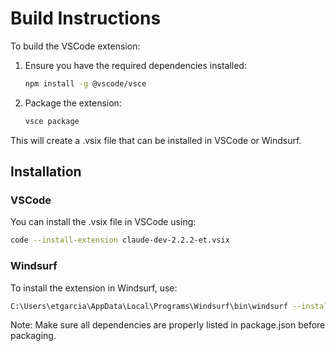 # Build Instructions

To build the VSCode extension:

1. Ensure you have the required dependencies installed:
   ```bash
   npm install -g @vscode/vsce
   ```

2. Package the extension:
   ```bash
   vsce package
   ```

This will create a .vsix file that can be installed in VSCode or Windsurf.

## Installation

### VSCode
You can install the .vsix file in VSCode using:
```bash
code --install-extension claude-dev-2.2.2-et.vsix
```

### Windsurf
To install the extension in Windsurf, use:
```bash
C:\Users\etgarcia\AppData\Local\Programs\Windsurf\bin\windsurf --install-extension claude-dev-2.2.2-et.vsix
```

Note: Make sure all dependencies are properly listed in package.json before packaging.
